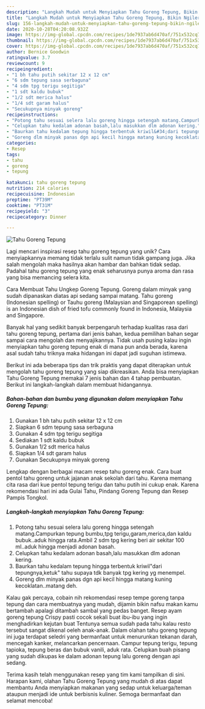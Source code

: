 ```yaml
---
description: "Langkah Mudah untuk Menyiapkan Tahu Goreng Tepung, Bikin Ngiler"
title: "Langkah Mudah untuk Menyiapkan Tahu Goreng Tepung, Bikin Ngiler"
slug: 156-langkah-mudah-untuk-menyiapkan-tahu-goreng-tepung-bikin-ngiler
date: 2020-10-28T04:20:08.932Z
image: https://img-global.cpcdn.com/recipes/1de7937ab6d470af/751x532cq70/tahu-goreng-tepung-foto-resep-utama.jpg
thumbnail: https://img-global.cpcdn.com/recipes/1de7937ab6d470af/751x532cq70/tahu-goreng-tepung-foto-resep-utama.jpg
cover: https://img-global.cpcdn.com/recipes/1de7937ab6d470af/751x532cq70/tahu-goreng-tepung-foto-resep-utama.jpg
author: Bernice Goodwin
ratingvalue: 3.7
reviewcount: 9
recipeingredient:
- "1 bh tahu putih sekitar 12 x 12 cm"
- "6 sdm tepung sasa serbaguna"
- "4 sdm tpg terigu segitiga"
- "1 sdt kaldu bubuk"
- "1/2 sdt merica halus"
- "1/4 sdt garam halus"
- "Secukupnya minyak goreng"
recipeinstructions:
- "Potong tahu sesuai selera lalu goreng hingga setengah matang.Campurkan tepung bumbu,tpg terigu,garam,merica,dan kaldu bubuk..aduk hingga rata.Ambil 2 sdm tpg kering beri air sekitar 100 ml..aduk hingga menjadi adonan basah."
- "Celupkan tahu kedalam adonan basah,lalu masukkan dlm adonan kering."
- "Baurkan tahu kedalam tepung hingga terbentuk kriwil&#34;dari tepungnya,ketuk&#34; tahu supaya tdk banyak tpg kering yg menempel."
- "Goreng dlm minyak panas dgn api kecil hingga matang kuning kecoklatan..matang deh."
categories:
- Resep
tags:
- tahu
- goreng
- tepung

katakunci: tahu goreng tepung 
nutrition: 214 calories
recipecuisine: Indonesian
preptime: "PT39M"
cooktime: "PT31M"
recipeyield: "3"
recipecategory: Dinner

---
```



![Tahu Goreng Tepung](https://img-global.cpcdn.com/recipes/1de7937ab6d470af/751x532cq70/tahu-goreng-tepung-foto-resep-utama.jpg)

Lagi mencari inspirasi resep tahu goreng tepung yang unik? Cara menyiapkannya memang tidak terlalu sulit namun tidak gampang juga. Jika salah mengolah maka hasilnya akan hambar dan bahkan tidak sedap. Padahal tahu goreng tepung yang enak seharusnya punya aroma dan rasa yang bisa memancing selera kita.

Cara Membuat Tahu Ungkep Goreng Tepung. Goreng dalam minyak yang sudah dipanaskan diatas api sedang sampai matang. Tahu goreng (Indonesian spelling) or Tauhu goreng (Malaysian and Singaporean spelling) is an Indonesian dish of fried tofu commonly found in Indonesia, Malaysia and Singapore.

Banyak hal yang sedikit banyak berpengaruh terhadap kualitas rasa dari tahu goreng tepung, pertama dari jenis bahan, kedua pemilihan bahan segar sampai cara mengolah dan menyajikannya. Tidak usah pusing kalau ingin menyiapkan tahu goreng tepung enak di mana pun anda berada, karena asal sudah tahu triknya maka hidangan ini dapat jadi suguhan istimewa.


Berikut ini ada beberapa tips dan trik praktis yang dapat diterapkan untuk mengolah tahu goreng tepung yang siap dikreasikan. Anda bisa menyiapkan Tahu Goreng Tepung memakai 7 jenis bahan dan 4 tahap pembuatan. Berikut ini langkah-langkah dalam membuat hidangannya.

<!--inarticleads1-->

##### Bahan-bahan dan bumbu yang digunakan dalam menyiapkan Tahu Goreng Tepung:

1. Gunakan 1 bh tahu putih sekitar 12 x 12 cm
1. Siapkan 6 sdm tepung sasa serbaguna
1. Gunakan 4 sdm tpg terigu segitiga
1. Sediakan 1 sdt kaldu bubuk
1. Gunakan 1/2 sdt merica halus
1. Siapkan 1/4 sdt garam halus
1. Gunakan Secukupnya minyak goreng


Lengkap dengan berbagai macam resep tahu goreng enak. Cara buat pentol tahu goreng untuk jajanan anak sekolah dari tahu. Karena memang cita rasa dari kue pentol tepung terigu dan tahu putih ini cukup enak. Karena rekomendasi hari ini ada Gulai Tahu, Pindang Goreng Tepung dan Resep Pampis Tongkol. 

<!--inarticleads2-->

##### Langkah-langkah menyiapkan Tahu Goreng Tepung:

1. Potong tahu sesuai selera lalu goreng hingga setengah matang.Campurkan tepung bumbu,tpg terigu,garam,merica,dan kaldu bubuk..aduk hingga rata.Ambil 2 sdm tpg kering beri air sekitar 100 ml..aduk hingga menjadi adonan basah.
1. Celupkan tahu kedalam adonan basah,lalu masukkan dlm adonan kering.
1. Baurkan tahu kedalam tepung hingga terbentuk kriwil&#34;dari tepungnya,ketuk&#34; tahu supaya tdk banyak tpg kering yg menempel.
1. Goreng dlm minyak panas dgn api kecil hingga matang kuning kecoklatan..matang deh.


Kalau gak percaya, cobain nih rekomendasi resep tempe goreng tanpa tepung dan cara membuatnya yang mudah, dijamin bikin nafsu makan kamu bertambah apalagi ditambah sambal yang pedas banget. Resep ayam goreng tepung Crispy pasti cocok sekali buat ibu-ibu yang ingin menghadirkan kejutan buat Tentunya semua sudah pada tahu kalau resto tersebut sangat dikenal oeleh anak-anak. Dalam olahan tahu goreng tepung ini juga terdapat seledri yang bermanfaat untuk menurunkan tekanan darah, mencegah kanker, melancarkan pencernaan. Campur tepung terigu, tepung tapioka, tepung beras dan bubuk vanili, aduk rata. Celupkan buah pisang yang sudah dikupas ke dalam adonan tepung lalu goreng dengan api sedang. 

Terima kasih telah menggunakan resep yang tim kami tampilkan di sini. Harapan kami, olahan Tahu Goreng Tepung yang mudah di atas dapat membantu Anda menyiapkan makanan yang sedap untuk keluarga/teman ataupun menjadi ide untuk berbisnis kuliner. Semoga bermanfaat dan selamat mencoba!
